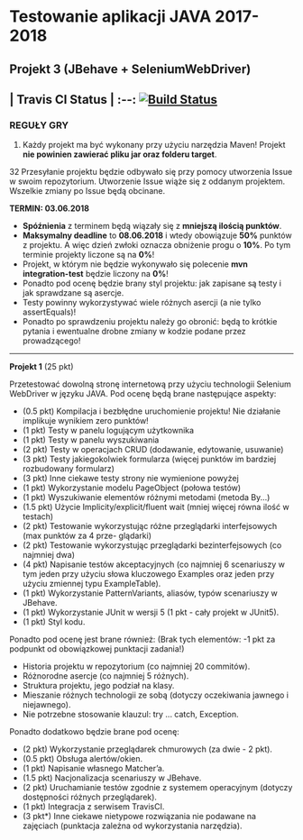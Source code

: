 # Testowanie aplikacji JAVA 2017-2018
## Projekt 3 (JBehave + SeleniumWebDriver) 
| Travis CI Status | 
:--:
[![Build Status](https://travis-ci.com/TestowanieJAVA2017-2018Gr2/projekt-3-kkulewski.svg?token=raYvD9MwETMyAUKsjNr7&branch=master)](https://travis-ci.com/TestowanieJAVA2017-2018Gr2/projekt-3-kkulewski)
-----------------------
### REGUŁY GRY

1. Każdy projekt ma być wykonany przy użyciu narzędzia Maven! Projekt **nie powinien zawierać pliku jar oraz folderu
target**.

32 Przesyłanie projektu będzie odbywało się przy pomocy utworzenia Issue w swoim repozytorium. Utworzenie Issue wiąże się z oddanym projektem. Wszelkie zmiany po Issue będą obcinane.

**TERMIN: 03.06.2018**

- **Spóźnienia** z terminem będą wiązały się z **mniejszą ilością punktów**.
- **Maksymalny deadline** to **08.06.2018** i wtedy obowiązuje **50%** punktów z projektu. A więc dzień zwłoki oznacza obniżenie progu o **10%**. Po tym terminie projekty liczone są na **0%**!
- Projekt, w którym nie będzie wykonywało się polecenie **mvn integration-test** będzie liczony na **0%**!
- Ponadto pod ocenę będzie brany styl projektu: jak zapisane są testy i jak sprawdzane są asercje.
- Testy powinny wykorzystywać wiele różnych asercji (a nie tylko assertEquals)!
- Ponadto po sprawdzeniu projektu należy go obronić: będą to krótkie pytania i ewentualne drobne
zmiany w kodzie podane przez prowadzącego!

-----------------------

**Projekt 1** (25 pkt)

Przetestować dowolną stronę internetową przy użyciu technologii Selenium WebDriver w języku JAVA.
Pod ocenę będą brane następujące aspekty:

- (0.5 pkt) Kompilacja i bezbłędne uruchomienie projektu! Nie działanie implikuje wynikiem zero punktów!
- (1 pkt) Testy w panelu logującym użytkownika
- (1 pkt) Testy w panelu wyszukiwania
- (2 pkt) Testy w operacjach CRUD (dodawanie, edytowanie, usuwanie)
- (3 pkt) Testy jakiegokolwiek formularza (więcej punktów im bardziej rozbudowany formularz)
- (3 pkt) Inne ciekawe testy strony nie wymienione powyżej
- (1 pkt) Wykorzystanie modelu PageObject (połowa testów)
- (1 pkt) Wyszukiwanie elementów różnymi metodami (metoda By...)
- (1.5 pkt) Użycie Implicity/explicit/fluent wait (mniej więcej równa ilość w testach)
- (2 pkt) Testowanie wykorzystując różne przeglądarki interfejsowych (max punktów za 4 prze-
glądarki)
- (2 pkt) Testowanie wykorzystując przeglądarki bezinterfejsowych (co najmniej dwa)
- (4 pkt) Napisanie testów akceptacyjnych (co najmniej 6 scenariuszy w tym jeden przy użyciu słowa kluczowego Examples oraz jeden przy użyciu zmiennej typu ExampleTable).
- (1 pkt) Wykorzystanie PatternVariants, aliasów, typów scenariuszy w JBehave.
- (1 pkt) Wykorzystanie JUnit w wersji 5 (1 pkt - cały projekt w JUnit5).
- (1 pkt) Styl kodu.

Ponadto pod ocenę jest brane również: (Brak tych elementów: -1 pkt za podpunkt od obowiązkowej
punktacji zadania!)
- Historia projektu w repozytorium (co najmniej 20 commitów).
- Różnorodne asercje (co najmniej 5 różnych).
- Struktura projektu, jego podział na klasy.
- Mieszanie różnych technologii ze sobą (dotyczy oczekiwania jawnego i niejawnego).
- Nie potrzebne stosowanie klauzul: try ... catch, Exception.

Ponadto dodatkowo będzie brane pod ocenę:
- (2 pkt) Wykorzystanie przeglądarek chmurowych (za dwie - 2 pkt).
- (0.5 pkt) Obsługa alertów/okien.
- (1 pkt) Napisanie własnego Matcher’a.
- (1.5 pkt) Nacjonalizacja scenariuszy w JBehave.
- (2 pkt) Uruchamianie testów zgodnie z systemem operacyjnym (dotyczy dostępności różnych przeglądarek).
- (1 pkt) Integracja z serwisem TravisCI.
- (3 pkt*) Inne ciekawe nietypowe rozwiązania nie podawane na zajęciach (punktacja zależna
od wykorzystania narzędzia).
